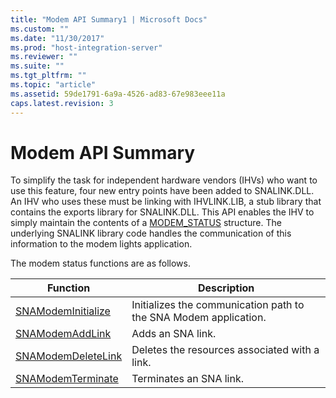 ```yaml
---
title: "Modem API Summary1 | Microsoft Docs"
ms.custom: ""
ms.date: "11/30/2017"
ms.prod: "host-integration-server"
ms.reviewer: ""
ms.suite: ""
ms.tgt_pltfrm: ""
ms.topic: "article"
ms.assetid: 59de1791-6a9a-4526-ad83-67e983eee11a
caps.latest.revision: 3
---
```

# Modem API Summary
To simplify the task for independent hardware vendors (IHVs) who want to use this feature, four new entry points have been added to SNALINK.DLL. An IHV who uses these must be linking with IHVLINK.LIB, a stub library that contains the exports library for SNALINK.DLL. This API enables the IHV to simply maintain the contents of a [MODEM_STATUS](../HIS2010/modem-status2.md) structure. The underlying SNALINK library code handles the communication of this information to the modem lights application.  
  
 The modem status functions are as follows.  
  
|Function|Description|  
|--------------|-----------------|  
|[SNAModemInitialize](../HIS2010/snamodeminitialize1.md)|Initializes the communication path to the SNA Modem application.|  
|[SNAModemAddLink](../HIS2010/snamodemaddlink2.md)|Adds an SNA link.|  
|[SNAModemDeleteLink](../HIS2010/snamodemdeletelink1.md)|Deletes the resources associated with a link.|  
|[SNAModemTerminate](../HIS2010/snamodemterminate2.md)|Terminates an SNA link.|